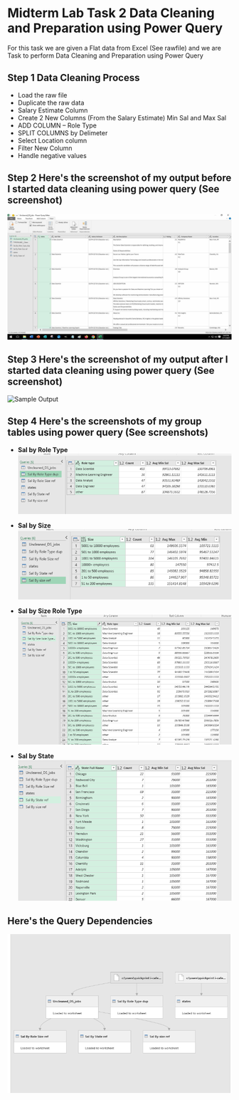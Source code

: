# Midterm Lab Task 2 Data Cleaning and Preparation using Power Query

For this task we are given a Flat data from Excel (See rawfile) and we are Task to perform Data Cleaning and Preparation using Power Query

## Step 1 Data Cleaning Process
- Load the raw file
- Duplicate the raw data
- Salary Estimate Column
- Create 2 New Columns (From the Salary Estimate) Min Sal and Max Sal
- ADD COLUMN – Role Type
- SPLIT COLUMNS by Delimeter
- Select Location column
- Filter New Column
- Handle negative values
## Step 2 Here's the screenshot of my output before I started data cleaning using power query (See screenshot)
![Sample Output](Images/uncleaned.jpeg)
## Step 3 Here's the screenshot of my output after I started data cleaning using power query (See screenshot)
![Sample Output](Images/cleaned.jpeg)
## Step 4 Here's the screenshots of my group tables using power query (See screenshots)
- **Sal by Role Type**
![Sample Output](Images/roletypedup.PNG)

- **Sal by Size**
![Sample Output](Images/sizeref.PNG)

- **Sal by Size Role Type**
![Sample Output](Images/sizeroletype.PNG)

- **Sal by State**
![Sample Output](Images/stateref.PNG)

## Here's the Query Dependencies
![Sample Output](Images/erdd.PNG)
